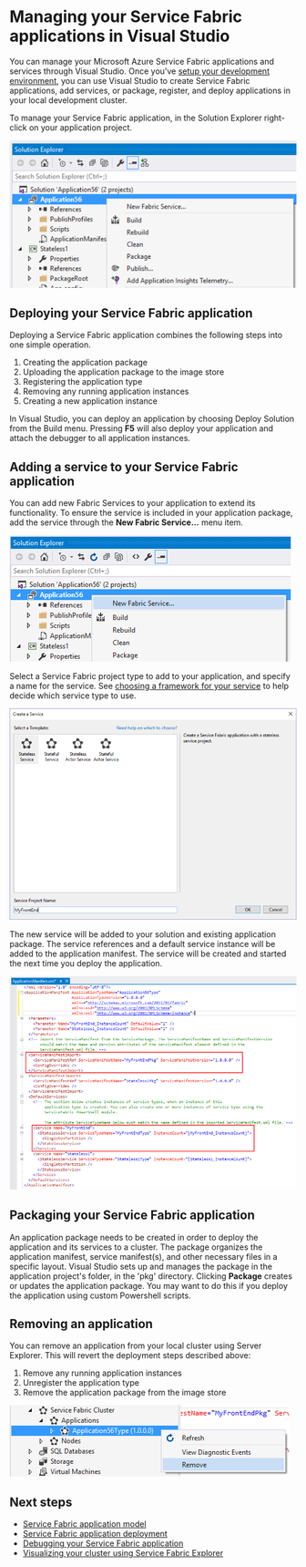 <properties
   pageTitle="Managing your Service Fabric applications in Visual Studio"
   description="You can manage your Microsoft Azure Service Fabric applications and services through Visual Studio."
   services="service-fabric"
   documentationCenter=".net"
   authors="jessebenson"
   manager="timlt"
   editor=""/>

<tags
   ms.service="service-fabric"
   ms.date="08/05/2015"
   wacn.date=""/>

# Managing your Service Fabric applications in Visual Studio

You can manage your Microsoft Azure Service Fabric applications and services through Visual Studio. Once you've [setup your development environment](/documentation/articles/service-fabric-setup-your-development-environment), you can use Visual Studio to create Service Fabric applications, add services, or package, register, and deploy applications in your local development cluster.

To manage your Service Fabric application, in the Solution Explorer right-click on your application project.

![Manage your Service Fabric application by right-clicking on the Application project][manageservicefabric]

## Deploying your Service Fabric application

Deploying a Service Fabric application combines the following steps into one simple operation.

1. Creating the application package
2. Uploading the application package to the image store
3. Registering the application type
4. Removing any running application instances
5. Creating a new application instance

In Visual Studio, you can deploy an application by choosing Deploy Solution from the Build menu. Pressing **F5** will also deploy your application and attach the debugger to all application instances.


## Adding a service to your Service Fabric application

You can add new Fabric Services to your application to extend its functionality.  To ensure the service is included in your application package, add the service through the **New Fabric Service...** menu item.

![Add a new Fabric Service to your application][newservice]

Select a Service Fabric project type to add to your application, and specify a name for the service.  See [choosing a framework for your service](/documentation/articles/service-fabric-choose-framework) to help decide which service type to use.

![Select a Fabric Service project type to add to your application][addserviceproject]

The new service will be added to your solution and existing application package. The service references and a default service instance will be added to the application manifest. The service will be created and started the next time you deploy the application.

![The new service will be added to your application manifest][newserviceapplicationmanifest]

## Packaging your Service Fabric application

An application package needs to be created in order to deploy the application and its services to a cluster.  The package organizes the application manifest, service manifest(s), and other necessary files in a specific layout.  Visual Studio sets up and manages the package in the application project's folder, in the 'pkg' directory.  Clicking **Package** creates or updates the application package.  You may want to do this if you deploy the application using custom Powershell scripts.

## Removing an application

You can remove an application from your local cluster using Server Explorer.  This will revert the deployment steps described above:

1. Remove any running application instances
2. Unregister the application type
3. Remove the application package from the image store

![Remove an application](./media/service-fabric-manage-application-in-visual-studio/removeapplication.png)

<!--Every topic should have next steps and links to the next logical set of content to keep the customer engaged-->
## Next steps

- [Service Fabric application model](/documentation/articles/service-fabric-application-model)
- [Service Fabric application deployment](/documentation/articles/service-fabric-deploy-remove-applications)
- [Debugging your Service Fabric application](/documentation/articles/service-fabric-debugging-your-application)
- [Visualizing your cluster using Service Fabric Explorer](/documentation/articles/service-fabric-visualizing-your-cluster)

<!--Image references-->
[addserviceproject]:./media/service-fabric-manage-application-in-visual-studio/addserviceproject.png
[manageservicefabric]: ./media/service-fabric-manage-application-in-visual-studio/manageservicefabric.png
[newservice]:./media/service-fabric-manage-application-in-visual-studio/newservice.png
[newserviceapplicationmanifest]:./media/service-fabric-manage-application-in-visual-studio/newserviceapplicationmanifest.png

